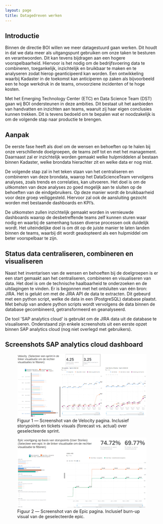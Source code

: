 ```yaml
---
layout: page
title: Datagedreven werken
---
```


## Introductie

Binnen de directie BOI willen we meer datagestuurd gaan werken. Dit houdt in dat we data meer als uitgangspunt gebruiken om onze taken te besturen en verantwoorden. Dit kan tevens bijdragen aan een hogere voorspelbaarheid. Hiervoor is het nodig om de bedrijfsvoering data te combineren, toegankelijk, inzichtelijk en bruikbaar te maken en te analyseren zodat hierop geanticipeerd kan worden. Een ontwikkeling waarbij Kadaster in de toekomst kan anticiperen op zaken als bijvoorbeeld een te hoge werkdruk in de teams, onvoorziene incidenten of te hoge kosten.

Met het Emerging Technology Center (ETC) en Data Science Team (DST) gaan wij BOI ondersteunen in deze ambities. Dit bestaat uit het aanbieden van handvatten en inzichten aan teams, waaruit zij haar eigen conclusies kunnen trekken. Dit is tevens bedoeld om te bepalen wat er noodzakelijk is om de volgende stap naar productie te brengen. 

## Aanpak 

De eerste fase heeft als doel om de wensen en behoeften op te halen bij onze verschillende doelgroepen, de teams zelf tot en met het management. Daarnaast zal er inzichtelijk worden gemaakt welke hulpmiddelen al bestaan binnen Kadaster, welke brondata hierachter zit en welke data er nog mist.

De volgende stap zal in het teken staan van het centraliseren en combineren van deze brondata, waarop het DataScienceTeam vervolgens analyses, zoals trends en correlaties, kan uitvoeren. Het doel is om de uitkomsten van deze analyses zo goed mogelijk aan te sluiten op de behoeften van de eindgebruikers. Op deze manier wordt de bruikbaarheid voor deze groep veiliggesteld. Hiervoor zal ook de aansluiting gezocht worden met bestaande dashboards en KPI’s.

De uitkomsten zullen inzichtelijk gemaakt worden in vernieuwde dashboards waarop de desbetreffende teams zelf kunnen sturen waar nodig en waarbij de samenhang tussen diverse processen ook duidelijk wordt. Het uiteindelijke doel is om dit op de juiste manier te laten landen binnen de teams, waarbij dit wordt geadopteerd als een hulpmiddel om beter voorspelbaar te zijn.

## Status data centraliseren, combineren en visualiseren 

Naast het inventarisen van de wensen en behoeften bij de doelgroepen is er een start gemaakt aan het centraliseren, combineren en visualiseren van data. Het doel is om de technische haalbaarheid te onderzoeken en de uitdagingen te vinden. Er is begonnen met het ontsluiten van één bron: JIRA. Het is gelukt om met de JIRA API de data te extracten. Dit gebeurd met een python script, welke de data in een (PostgreSQL) database plaatst. Met behulp van andere python scripts wordt vervolgens de data binnen de database gecombineerd, getransformeerd en geanalyseerd. 

De tool 'SAP analytics cloud' is gebruikt om de JIRA data uit de database te visualiseren. Onderstaand zijn enkele screenshots uit een eerste opzet binnen SAP analytics cloud (nog niet overlegd met gebruikers).


## Screenshots SAP analytics cloud dashboard

<figure id="figuur-1">
  <a href="/assets/images/screenshot_velocity.PNG">
    <img src="/assets/images/screenshot_velocity.PNG">
  </a>
  <figcaption>
    Figuur 1 ― Screenshot van de Velocity pagina. Inclusief storypoints en tickets visuals (forecast vs. actual) over geselecteerde sprint. 
  </figcaption>
</figure>



<figure id="figuur-2">
  <a href="/assets/images/screenshot_epic.PNG">
    <img src="/assets/images/screenshot_epic.PNG">
  </a>
  <figcaption>
    Figuur 2 ― Screenshot van de Epic pagina. Inclusief burn-up visual van de geselecteerde epic. 
  </figcaption>
</figure>